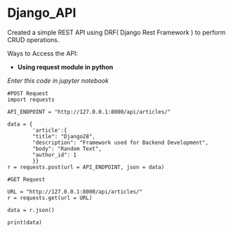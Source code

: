 # Django_API
Created a simple REST API using DRF( Django Rest Framework ) to perform CRUD operations.

Ways to Access the API:
- **Using request module in python** 

*Enter this code in jupyter notebook*
```
#POST Request 
import requests 

API_ENDPOINT = "http://127.0.0.1:8000/api/articles/"

data = {
        'article':{
        "title": "Django28",
        "description": "Framework used for Backend Development",
        "body": "Random Text",
        "author_id": 1
        }}
r = requests.post(url = API_ENDPOINT, json = data) 

#GET Request

URL = "http://127.0.0.1:8000/api/articles/"
r = requests.get(url = URL) 

data = r.json() 

print(data)
```  
